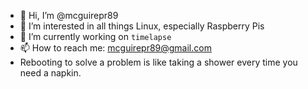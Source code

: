 - 👋 Hi, I’m @mcguirepr89
- 👀 I’m interested in all things Linux, especially Raspberry Pis
- 🌱 I’m currently working on `timelapse`
- 📫 How to reach me: mcguirepr89@gmail.com
- Rebooting to solve a problem is like taking a shower every time you need a napkin.
<!---
mcguirepr89/mcguirepr89 is a ✨ special ✨ repository because its `README.md` (this file) appears on your GitHub profile.
You can click the Preview link to take a look at your changes.
--->
